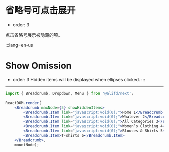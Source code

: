 # 省略号可点击展开

- order: 3

点击省略号展示被隐藏的项。

:::lang=en-us
# Show Omission
- order: 3
Hidden items will be displayed when ellipses clicked.
:::
---

````jsx
import { Breadcrumb, Dropdown, Menu } from '@alifd/next';

ReactDOM.render(
    <Breadcrumb maxNode={5} showHiddenItems>
        <Breadcrumb.Item link="javascript:void(0);">Home 1</Breadcrumb.Item>
        <Breadcrumb.Item link="javascript:void(0);">Whatever 2</Breadcrumb.Item>
        <Breadcrumb.Item link="javascript:void(0);">All Categories 3</Breadcrumb.Item>
        <Breadcrumb.Item link="javascript:void(0);">Women’s Clothing 4</Breadcrumb.Item>
        <Breadcrumb.Item link="javascript:void(0);">Blouses & Shirts 5</Breadcrumb.Item>
        <Breadcrumb.Item>T-shirts 6</Breadcrumb.Item>
    </Breadcrumb>,
    mountNode);
````
